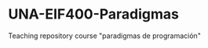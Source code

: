UNA-EIF400-Paradigmas
=====================

Teaching repository course "paradigmas de programación"
